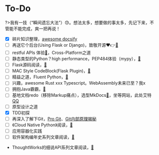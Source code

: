 # To-Do

?>我有一技（“瞬间遗忘大法”）😓。想法太多，想要做的事太多，先记下来，不管能不能完成，爽一把再说！

- [x] 碎片知识整理，[awesome docsify](https://docsify.js.org/)
- [ ] 再送它个后台(Using Flask or Django)，致敬开源❤👉[🔗](https://github.com/WebStackPage/WebStackPage.github.io)
- [ ] restful APIs 体验[🔗](https://github.com/yeshan333/RESTful-APIs)，Cross-Platform之道
- [ ] 静态类型的Python？high performance，PEP484体验（mypy），[🔗](https://github.com/python/mypy)
- [ ] Flask源码阅读，[🔗](https://github.com/pallets/flask/releases)
- [ ] MAC Style CodeBlock(Flask Plugin)，[🔗](#/)
- [ ] 精益之道，Fluent Python，[🔗](https://github.com/fluentpython)
- [ ] 兴趣，awesome Rust xxx Typescript。WebAssembly未来已至？我x
- [ ] 拥抱Java霸霸，[🔗](https://github.com/akullpp/awesome-java)
- [ ] 基地文档redo（移除Markup痛点），选型MkDocs[🔗](https://markdown-docs-zh.readthedocs.io/zh_CN/latest/)，坐等网站，此处艾特[QQ](1968747146)
- [ ] 原型设计之道
- [x] TDD初探
- [ ] 再深入了解下Git，[Pro Git](https://developer.aliyun.com/article/720615?spm=a2c6h.12873639.0.0.176712eeP7J5d0)、[Git内部原理揭秘](https://mp.weixin.qq.com/s/UQKrAR3zsdTRz8nFiLk2uQ)
- [ ] 《Cloud Native Python》阅读，[🔗](https://subscription.packtpub.com/book/application_development/9781787129313)
- [ ] 应用容器化实践
- [ ] 软件架构编年史系列文章阅读，[🔗](https://www.jianshu.com/p/b477b2cc6cfa)
- ThoughtWorks的细说API系列文章阅读，[🔗](https://insights.thoughtworks.cn/api-restful/)
